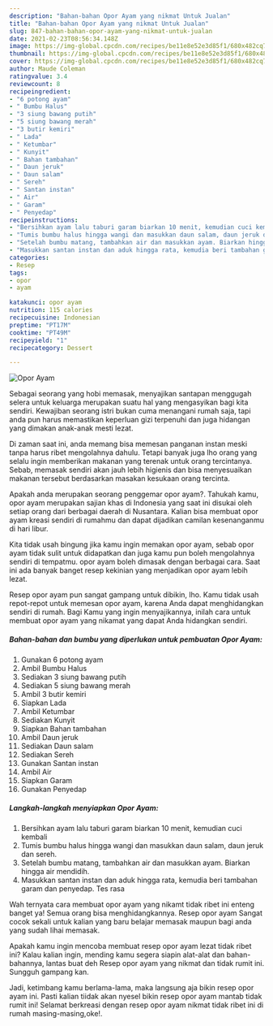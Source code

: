```yaml
---
description: "Bahan-bahan Opor Ayam yang nikmat Untuk Jualan"
title: "Bahan-bahan Opor Ayam yang nikmat Untuk Jualan"
slug: 847-bahan-bahan-opor-ayam-yang-nikmat-untuk-jualan
date: 2021-02-23T08:56:34.148Z
image: https://img-global.cpcdn.com/recipes/be11e8e52e3d85f1/680x482cq70/opor-ayam-foto-resep-utama.jpg
thumbnail: https://img-global.cpcdn.com/recipes/be11e8e52e3d85f1/680x482cq70/opor-ayam-foto-resep-utama.jpg
cover: https://img-global.cpcdn.com/recipes/be11e8e52e3d85f1/680x482cq70/opor-ayam-foto-resep-utama.jpg
author: Maude Coleman
ratingvalue: 3.4
reviewcount: 8
recipeingredient:
- "6 potong ayam"
- " Bumbu Halus"
- "3 siung bawang putih"
- "5 siung bawang merah"
- "3 butir kemiri"
- " Lada"
- " Ketumbar"
- " Kunyit"
- " Bahan tambahan"
- " Daun jeruk"
- " Daun salam"
- " Sereh"
- " Santan instan"
- " Air"
- " Garam"
- " Penyedap"
recipeinstructions:
- "Bersihkan ayam lalu taburi garam biarkan 10 menit, kemudian cuci kembali"
- "Tumis bumbu halus hingga wangi dan masukkan daun salam, daun jeruk dan sereh."
- "Setelah bumbu matang, tambahkan air dan masukkan ayam. Biarkan hingga air mendidih."
- "Masukkan santan instan dan aduk hingga rata, kemudia beri tambahan garam dan penyedap. Tes rasa"
categories:
- Resep
tags:
- opor
- ayam

katakunci: opor ayam 
nutrition: 115 calories
recipecuisine: Indonesian
preptime: "PT17M"
cooktime: "PT49M"
recipeyield: "1"
recipecategory: Dessert

---
```



![Opor Ayam](https://img-global.cpcdn.com/recipes/be11e8e52e3d85f1/680x482cq70/opor-ayam-foto-resep-utama.jpg)

Sebagai seorang yang hobi memasak, menyajikan santapan menggugah selera untuk keluarga merupakan suatu hal yang mengasyikan bagi kita sendiri. Kewajiban seorang istri bukan cuma menangani rumah saja, tapi anda pun harus memastikan keperluan gizi terpenuhi dan juga hidangan yang dimakan anak-anak mesti lezat.

Di zaman  saat ini, anda memang bisa memesan panganan instan meski tanpa harus ribet mengolahnya dahulu. Tetapi banyak juga lho orang yang selalu ingin memberikan makanan yang terenak untuk orang tercintanya. Sebab, memasak sendiri akan jauh lebih higienis dan bisa menyesuaikan makanan tersebut berdasarkan masakan kesukaan orang tercinta. 



Apakah anda merupakan seorang penggemar opor ayam?. Tahukah kamu, opor ayam merupakan sajian khas di Indonesia yang saat ini disukai oleh setiap orang dari berbagai daerah di Nusantara. Kalian bisa membuat opor ayam kreasi sendiri di rumahmu dan dapat dijadikan camilan kesenanganmu di hari libur.

Kita tidak usah bingung jika kamu ingin memakan opor ayam, sebab opor ayam tidak sulit untuk didapatkan dan juga kamu pun boleh mengolahnya sendiri di tempatmu. opor ayam boleh dimasak dengan berbagai cara. Saat ini ada banyak banget resep kekinian yang menjadikan opor ayam lebih lezat.

Resep opor ayam pun sangat gampang untuk dibikin, lho. Kamu tidak usah repot-repot untuk memesan opor ayam, karena Anda dapat menghidangkan sendiri di rumah. Bagi Kamu yang ingin menyajikannya, inilah cara untuk membuat opor ayam yang nikamat yang dapat Anda hidangkan sendiri.

<!--inarticleads1-->

##### Bahan-bahan dan bumbu yang diperlukan untuk pembuatan Opor Ayam:

1. Gunakan 6 potong ayam
1. Ambil  Bumbu Halus
1. Sediakan 3 siung bawang putih
1. Sediakan 5 siung bawang merah
1. Ambil 3 butir kemiri
1. Siapkan  Lada
1. Ambil  Ketumbar
1. Sediakan  Kunyit
1. Siapkan  Bahan tambahan
1. Ambil  Daun jeruk
1. Sediakan  Daun salam
1. Sediakan  Sereh
1. Gunakan  Santan instan
1. Ambil  Air
1. Siapkan  Garam
1. Gunakan  Penyedap




<!--inarticleads2-->

##### Langkah-langkah menyiapkan Opor Ayam:

1. Bersihkan ayam lalu taburi garam biarkan 10 menit, kemudian cuci kembali
1. Tumis bumbu halus hingga wangi dan masukkan daun salam, daun jeruk dan sereh.
1. Setelah bumbu matang, tambahkan air dan masukkan ayam. Biarkan hingga air mendidih.
1. Masukkan santan instan dan aduk hingga rata, kemudia beri tambahan garam dan penyedap. Tes rasa




Wah ternyata cara membuat opor ayam yang nikamt tidak ribet ini enteng banget ya! Semua orang bisa menghidangkannya. Resep opor ayam Sangat cocok sekali untuk kalian yang baru belajar memasak maupun bagi anda yang sudah lihai memasak.

Apakah kamu ingin mencoba membuat resep opor ayam lezat tidak ribet ini? Kalau kalian ingin, mending kamu segera siapin alat-alat dan bahan-bahannya, lantas buat deh Resep opor ayam yang nikmat dan tidak rumit ini. Sungguh gampang kan. 

Jadi, ketimbang kamu berlama-lama, maka langsung aja bikin resep opor ayam ini. Pasti kalian tiidak akan nyesel bikin resep opor ayam mantab tidak rumit ini! Selamat berkreasi dengan resep opor ayam nikmat tidak ribet ini di rumah masing-masing,oke!.

